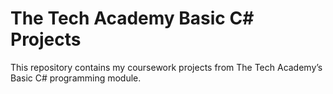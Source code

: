 # The Tech Academy Basic C# Projects
This repository contains my coursework projects from The Tech Academy’s Basic C# programming module.
